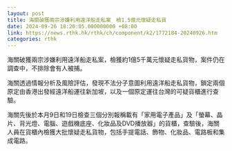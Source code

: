 ```yaml
---
layout: post
title: 海關破獲兩宗涉嫌利用遠洋船走私案　檢1.5億元懷疑走私貨
date: 2024-09-26 18:20:05.000000000 +08:00
link: https://news.rthk.hk/rthk/ch/component/k2/1772184-20240926.htm
categories: rthk
---
```


海關破獲兩宗涉嫌利用遠洋船走私案，檢獲約1億5千萬元懷疑走私貨物，案件仍在調查中，不排除會有人被捕。

海關透過情報分析及風險評估，發現不法分子意圖利用遠洋船走私貨物，鎖定兩個原定由香港出發經遠洋船運往新加坡，以及一個原定運往台灣的可疑貨櫃進行查驗。

海關先後於本月9日和19日檢查三個分別報稱載有「家用電子產品」及「螢幕、晶片、背光燈、電腦、遊戲機底座、化妝品及DVD播放器」的貨櫃，查驗後，海關人員在貨櫃內檢獲大批懷疑走私貨物，包括手提電話、飾物、化妝品、電路板和集成電路。
